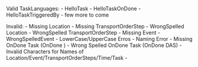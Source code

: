 Valid TaskLanguages:
    - HelloTask
    - HelloTaskOnDone
    - HelloTaskTriggeredBy
    - few more to come
    
Invalid:
    - Missing Location
    - Missing TransportOrderStep
    - WrongSpelled Location
    - WrongSpelled TransportOrderStep
    - Missing Event
    - WrongSpelledEvent
    - LowerCase/UpperCase Erros
    - Naming Error
    - Missing OnDone Task (OnDone )
    - Wrong Spelled OnDone Task (OnDone DAS)
    - Invalid Characters for Names of Location/Event/TransportOrderSteps/Time/Task
    - 